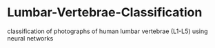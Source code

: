 # Lumbar-Vertebrae-Classification
classification of photographs of human lumbar vertebrae (L1-L5) using neural networks
